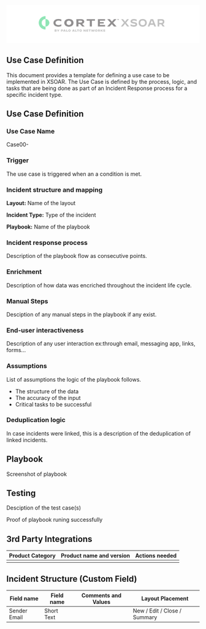 ![](screenshots/xsoarlogo.PNG)

## Use Case Definition

This document provides a template for defining a use case to be implemented in XSOAR. The Use Case is defined by the process, logic, and tasks that are being done as part of an Incident Response process for a specific incident type.

## Use Case Definition

### Use Case Name
Case00-

### Trigger
The use case is triggered when an a condition is met.

### Incident structure and mapping

**Layout:** Name of the layout

**Incident Type:** Type of the incident

**Playbook:** Name of the playbook

### Incident response process

Description of the playbook flow as consecutive points. 

### Enrichment

Description of how data was encriched throughout the incident life cycle.

### Manual Steps

Desciption of any manual steps in the playbook if any exist.

### End-user interactiveness

Description of any user interaction ex:through email, messaging app, links, forms...

### Assumptions

List of assumptions the logic of the playbook follows.

- The structure of the data
- The accuracy of the input
- Critical tasks to be successful

### Deduplication logic

In case incidents were linked, this is a description of the deduplication of linked incidents.

## Playbook

Screenshot of playbook

## Testing

Desciption of the test case(s)

Proof of playbook runing successfully

## 3rd Party Integrations

|Product Category|Product name and version|Actions needed|
|--|--|--|
||||
          

## Incident Structure (Custom Field)

|Field name|Field name|Comments and Values | Layout Placement|
|--|--|--|--|
|Sender Email|Short Text||New / Edit / Close / Summary|

